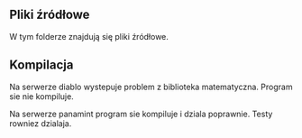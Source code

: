 ## Pliki źródłowe
W tym folderze znajdują się pliki źródłowe.


## Kompilacja
Na serwerze diablo wystepuje problem z biblioteka matematyczna. Program sie nie kompiluje.

Na serwerze panamint program sie kompiluje i dziala poprawnie. Testy rowniez dzialaja.